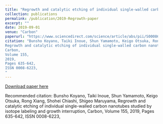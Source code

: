 ```yaml
---
title: "Regrowth and catalytic etching of individual single-walled carbon nanotubes studied by isotope labeling and growth interruption"
collection: publications
permalink: /publication/2019-Regrowth-paper
excerpt: ""
date: 2019-09-01
venue: "Carbon"
paperurl: "https://www.sciencedirect.com/science/article/abs/pii/S0008622319309364"
citation: "Bunsho Koyano, Taiki Inoue, Shun Yamamoto, Keigo Otsuka, Rong Xiang, Shohei Chiashi, Shigeo Maruyama,
Regrowth and catalytic etching of individual single-walled carbon nanotubes studied by isotope labeling and growth interruption,
Carbon,
Volume 155,
2019,
Pages 635-642,
ISSN 0008-6223,
"
---
```


[Download paper here](https://www.sciencedirect.com/science/article/abs/pii/S0008622319309364)

Recommended citation: Bunsho Koyano, Taiki Inoue, Shun Yamamoto, Keigo Otsuka, Rong Xiang, Shohei Chiashi, Shigeo Maruyama,
Regrowth and catalytic etching of individual single-walled carbon nanotubes studied by isotope labeling and growth interruption,
Carbon,
Volume 155,
2019,
Pages 635-642,
ISSN 0008-6223,

